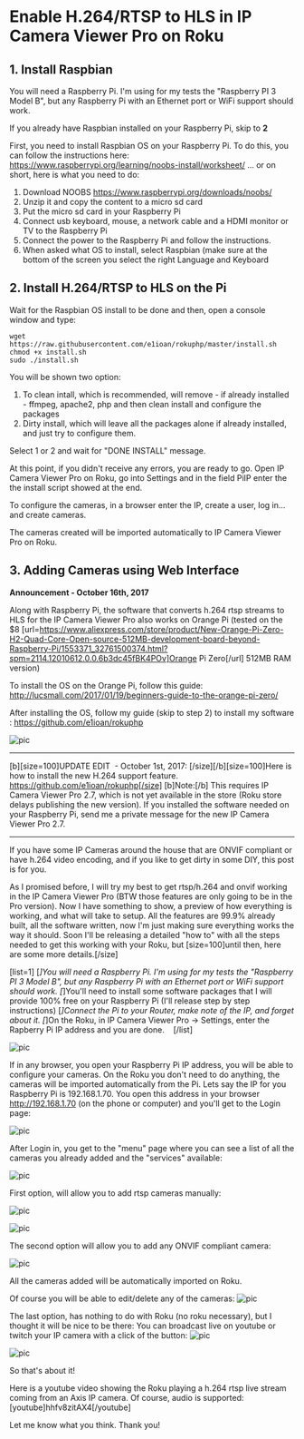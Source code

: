 # Enable H.264/RTSP to HLS in IP Camera Viewer Pro on Roku

## 1. Install Raspbian

You will need a Raspberry Pi. I'm using for my tests the "Raspberry PI 3 Model B", but any Raspberry Pi with an Ethernet port or WiFi support should work.

If you already have Raspbian installed on your Raspberry Pi, skip to **2**

First, you need to install Raspbian OS on your Raspberry Pi. To do this, you can follow the instructions here:
https://www.raspberrypi.org/learning/noobs-install/worksheet/
... or on short, here is what you need to do:

1. Download NOOBS https://www.raspberrypi.org/downloads/noobs/
2. Unzip it and copy the content to a micro sd card
3. Put the micro sd card in your Raspberry Pi 
4. Connect usb keyboard, mouse, a network cable and a HDMI monitor or TV to the Raspberry Pi
5. Connect the power to the Raspberry Pi and follow the instructions.
6. When asked what OS to install, select Raspbian (make sure at the bottom of the screen you select the right Language and Keyboard

## 2. Install H.264/RTSP to HLS on the Pi

Wait for the Raspbian OS install to be done and then, open a console window and type:
```
wget https://raw.githubusercontent.com/e1ioan/rokuphp/master/install.sh
chmod +x install.sh
sudo ./install.sh
```
You will be shown two option:
1. To clean intall, which is recommended, will remove - if already installed - ffmpeg, apache2, php and then clean install and configure the packages
2. Dirty install, which will leave all the packages alone if already installed, and just try to configure them.

Select 1 or 2 and wait for "DONE INSTALL" message.

At this point, if you didn't receive any errors, you are ready to go.
Open IP Camera Viewer Pro on Roku, go into Settings and in the field PiIP enter the the install script showed at the end.

To configure the cameras, in a browser enter the IP, create a user, log in... and create cameras. 

The cameras created will be imported automatically to IP Camera Viewer Pro on Roku.

## 3. Adding Cameras using Web Interface

**Announcement - October 16th, 2017**

Along with Raspberry Pi, the software that converts h.264 rtsp streams to HLS for the IP Camera Viewer Pro also works on Orange Pi (tested on the $8 [url=https://www.aliexpress.com/store/product/New-Orange-Pi-Zero-H2-Quad-Core-Open-source-512MB-development-board-beyond-Raspberry-Pi/1553371_32761500374.html?spm=2114.12010612.0.0.6b3dc45fBK4POv]Orange Pi Zero[/url] 512MB RAM version)

To install the OS on the Orange Pi, follow this guide: http://lucsmall.com/2017/01/19/beginners-guide-to-the-orange-pi-zero/

After installing the OS, follow my guide (skip to step 2) to install my software : https://github.com/e1ioan/rokuphp

![pic](https://i.imgur.com/W6m7oNE.jpg)

---------------------------

[b][size=100]UPDATE EDIT  - October 1st, 2017: [/size][/b][size=100]Here is how to install the new H.264 support feature. https://github.com/e1ioan/rokuphp[/size]
[b]Note:[/b] This requires IP Camera Viewer Pro 2.7, which is not yet available in the store (Roku store delays publishing the new version). If you installed the software needed on your Raspberry Pi, send me a private message for the new IP Camera Viewer Pro 2.7.

---------------------------


If you have some IP Cameras around the house that are ONVIF compliant or have h.264 video encoding, and if you like to get dirty in some DIY, this post is for you.

As I promised before, I will try my best to get rtsp/h.264 and onvif working in the IP Camera Viewer Pro (BTW those features are only going to be in the Pro version).
Now I have something to show, a preview of how everything is working, and what will take to setup. All the features are 99.9% already built, all the software written, now I'm just making sure everything works the way it should. Soon I'll be releasing a detailed "how to" with all the steps needed to get this working with your Roku, but [size=100]until then, here are some more details.[/size]

[list=1]
[*]You will need a Raspberry Pi. I'm using for my tests the "Raspberry PI 3 Model B", but any Raspberry Pi with an Ethernet port or WiFi support should work.
[*]You'll need to install some software packages that I will provide 100% free on your Raspberry Pi (I'll release step by step instructions)
[*]Connect the Pi to your Router, make note of the IP, and forget about it.
[*]On the Roku, in IP Camera Viewer Pro -> Settings, enter the Rapberry Pi IP address and you are done.   
[/list]


![pic](https://i.imgur.com/bZa8bLX.jpg)

If in any browser, you open your Raspberry Pi IP address, you will be able to configure your cameras. On the Roku you don't need to do anything, the cameras will be imported automatically from the Pi.
Lets say the IP for you Raspberry Pi is 192.168.1.70. You open this address in your browser http://192.168.1.70 (on the phone or computer) and you'll get to the Login page:

![pic](https://i.imgur.com/s2jLVNU.png)

After Login in, you get to the "menu" page where you can see a list of all the cameras you already added and the "services" available:

![pic](https://i.imgur.com/8smDkKt.png)

First option, will allow you to add rtsp cameras manually:

![pic](https://i.imgur.com/n72Y6oq.png)

![pic](https://i.imgur.com/0LVlGDl.png)

The second option will allow you to add any ONVIF compliant camera:

![pic](https://i.imgur.com/MTft4E1.png)

All the cameras added will be automatically imported on Roku.

Of course you will be able to edit/delete any of the cameras:
![pic](https://i.imgur.com/wB9hzrH.png)

The last option, has nothing to do with Roku (no roku necessary), but I thought it will be nice to be there: You can broadcast live on youtube or twitch your IP camera with a click of the button:
![pic](https://i.imgur.com/VMCxeZv.png)

![pic](https://i.imgur.com/db96Wz6.png)

So that's about it! 

Here is a youtube video showing the Roku playing a h.264 rtsp live stream coming from an Axis IP camera. Of course, audio is supported:
[youtube]hhfv8zitAX4[/youtube]

Let me know what you think.
Thank you!
